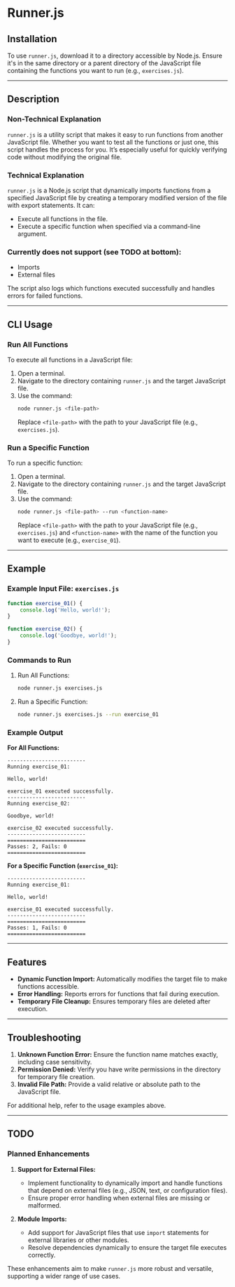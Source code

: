 # Runner.js

## Installation
To use `runner.js`, download it to a directory accessible by Node.js. Ensure it's in the same directory or a parent directory of the JavaScript file containing the functions you want to run (e.g., `exercises.js`).

---

## Description

### Non-Technical Explanation
`runner.js` is a utility script that makes it easy to run functions from another JavaScript file. Whether you want to test all the functions or just one, this script handles the process for you. It’s especially useful for quickly verifying code without modifying the original file.

### Technical Explanation
`runner.js` is a Node.js script that dynamically imports functions from a specified JavaScript file by creating a temporary modified version of the file with export statements. It can:
- Execute all functions in the file.
- Execute a specific function when specified via a command-line argument.

### Currently does not support (see TODO at bottom):
- Imports
- External files

The script also logs which functions executed successfully and handles errors for failed functions.

---

## CLI Usage

### Run All Functions
To execute all functions in a JavaScript file:
1. Open a terminal.
2. Navigate to the directory containing `runner.js` and the target JavaScript file.
3. Use the command:
   ```sh
   node runner.js <file-path>
   ```
   Replace `<file-path>` with the path to your JavaScript file (e.g., `exercises.js`).

### Run a Specific Function
To run a specific function:
1. Open a terminal.
2. Navigate to the directory containing `runner.js` and the target JavaScript file.
3. Use the command:
   ```sh
   node runner.js <file-path> --run <function-name>
   ```
   Replace `<file-path>` with the path to your JavaScript file (e.g., `exercises.js`) and `<function-name>` with the name of the function you want to execute (e.g., `exercise_01`).

---

## Example

### Example Input File: `exercises.js`
```javascript
function exercise_01() {
    console.log('Hello, world!');
}

function exercise_02() {
    console.log('Goodbye, world!');
}
```

### Commands to Run

1. Run All Functions:
   ```sh
   node runner.js exercises.js
   ```

2. Run a Specific Function:
   ```sh
   node runner.js exercises.js --run exercise_01
   ```

### Example Output
**For All Functions:**
```
-------------------------
Running exercise_01:

Hello, world!

exercise_01 executed successfully.
-------------------------
Running exercise_02:

Goodbye, world!

exercise_02 executed successfully.
-------------------------
=========================
Passes: 2, Fails: 0
=========================
```

**For a Specific Function (`exercise_01`):**
```
-------------------------
Running exercise_01:

Hello, world!

exercise_01 executed successfully.
-------------------------
=========================
Passes: 1, Fails: 0
=========================
```

---

## Features
- **Dynamic Function Import:** Automatically modifies the target file to make functions accessible.
- **Error Handling:** Reports errors for functions that fail during execution.
- **Temporary File Cleanup:** Ensures temporary files are deleted after execution.

---

## Troubleshooting
1. **Unknown Function Error:** Ensure the function name matches exactly, including case sensitivity.
2. **Permission Denied:** Verify you have write permissions in the directory for temporary file creation.
3. **Invalid File Path:** Provide a valid relative or absolute path to the JavaScript file.

For additional help, refer to the usage examples above.

---

## TODO
### Planned Enhancements
1. **Support for External Files:**
   - Implement functionality to dynamically import and handle functions that depend on external files (e.g., JSON, text, or configuration files).
   - Ensure proper error handling when external files are missing or malformed.

2. **Module Imports:**
   - Add support for JavaScript files that use `import` statements for external libraries or other modules.
   - Resolve dependencies dynamically to ensure the target file executes correctly.

These enhancements aim to make `runner.js` more robust and versatile, supporting a wider range of use cases.
